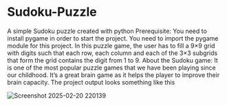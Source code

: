 # Sudoku-Puzzle
A simple Sudoku puzzle created with python 
Prerequisite: You need to install pygame in order to start the project. You need to import the pygame module for this project.
In this puzzle game, the user has to fill a 9×9 grid with digits such that each row, each column and each of the 3×3 subgrids that form the grid contains the digit from 1 to 9.
About the Sudoku game:
It is one of the most popular puzzle games that we have been playing since our childhood. It’s a great brain game as it helps the player to improve their brain capacity.
The project output looks something like this 

![Screenshot 2025-02-20 220139](https://github.com/user-attachments/assets/77e2720f-cce1-4a9c-a6cf-677ad3ee3b00)
